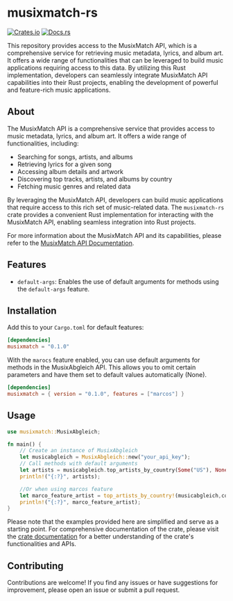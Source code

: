 # musixmatch-rs

[![Crates.io](https://img.shields.io/crates/v/my_crate.svg)](https://crates.io/crates/musixmatch)
[![Docs.rs](https://docs.rs/my_crate/badge.svg)](https://docs.rs/musixmatch)

This repository provides access to the MusixMatch API, which is a comprehensive service for retrieving music metadata, lyrics, and album art. It offers a wide range of functionalities that can be leveraged to build music applications requiring access to this data. By utilizing this Rust implementation, developers can seamlessly integrate MusixMatch API capabilities into their Rust projects, enabling the development of powerful and feature-rich music applications.

## About
The MusixMatch API is a comprehensive service that provides access to music metadata, lyrics, and album art. It offers a wide range of functionalities, including:

- Searching for songs, artists, and albums
- Retrieving lyrics for a given song
- Accessing album details and artwork
- Discovering top tracks, artists, and albums by country
- Fetching music genres and related data

By leveraging the MusixMatch API, developers can build music applications that require access to this rich set of music-related data. The `musixmatch-rs` crate provides a convenient Rust implementation for interacting with the MusixMatch API, enabling seamless integration into Rust projects.

For more information about the MusixMatch API and its capabilities, please refer to the [MusixMatch API Documentation](https://developer.musixmatch.com/documentation).
## Features

- `default-args`: Enables the use of default arguments for methods using the `default-args` feature.

## Installation

Add this to your `Cargo.toml` for default features:

```toml
[dependencies]
musixmatch = "0.1.0"
```

With the `marocs` feature enabled, you can use default arguments for methods in the MusixAbgleich API. This allows you to omit certain parameters and have them set to default values automatically (None).

```toml
[dependencies]
musixmatch = { version = "0.1.0", features = ["marcos"] }
```

## Usage

```rust
use musixmatch::MusixAbgleich;

fn main() {
    // Create an instance of MusixAbgleich
    let musicabgleich = MusixAbgleich::new("your_api_key");
    // Call methods with default arguments
    let artists = musicabgleich.top_artists_by_country(Some("US"), None, None);
    println!("{:?}", artists);

    //Or when using marcos feature
    let marco_feature_artist = top_artists_by_country!(musicabgleich,country = "US");
    println!("{:?}", marco_feature_artist);
}
```

Please note that the examples provided here are simplified and serve as a starting point. For comprehensive documentation of the crate, please visit the [crate documentation](https://docs.rs/musixmatch) for a better understanding of the crate's functionalities and APIs.

## Contributing

Contributions are welcome! If you find any issues or have suggestions for improvement, please open an issue or submit a pull request.
